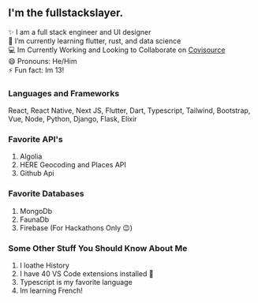 ## I'm the fullstackslayer.

✨ I am a full stack engineer and UI designer
<br>
🌱 I’m currently learning flutter, rust, and data science 
<br>
💻 Im Currently Working and Looking to Collaborate on <a href="https://github.com/Covisource">Covisource</a>
<br>
😄 Pronouns: He/Him
<br>
⚡ Fun fact: Im 13!
<br>


### Languages and Frameworks

React, React Native, Next JS, Flutter, Dart, Typescript, Tailwind, Bootstrap, Vue, Node, Python, Django, Flask, Elixir

### Favorite API's

1. Algolia
2. HERE Geocoding and Places API
3. Github Api

### Favorite Databases

1. MongoDb
2. FaunaDb
3. Firebase (For Hackathons Only 😉)

### Some Other Stuff You Should Know About Me

1. I loathe History
2. I have 40 VS Code extensions installed 😬
3. Typescript is my favorite language
4. Im learning French!
